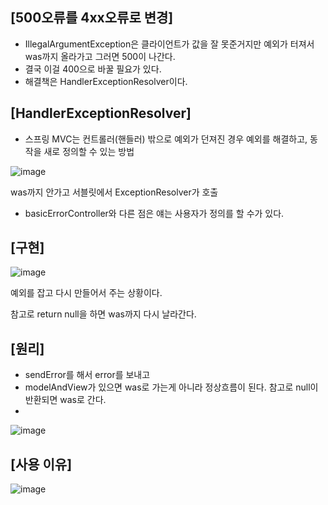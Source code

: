 ## [500오류를 4xx오류로 변경] ##

- IllegalArgumentException은 클라이언트가 값을 잘 못준거지만 예외가 터져서 was까지 올라가고 그러면 500이 나간다.
- 결국 이걸 400으로 바꿀 필요가 있다.
- 해결책은 HandlerExceptionResolver이다.

## [HandlerExceptionResolver] ##

- 스프링 MVC는 컨트롤러(핸들러) 밖으로 예외가 던져진 경우 예외를 해결하고, 동작을 새로 정의할 수 있는 방법

![image](https://user-images.githubusercontent.com/108928206/196197112-d0a33a82-1c6e-44a5-9b39-3986d9c5ea9a.png)

was까지 안가고 서블릿에서 ExceptionResolver가 호출

- basicErrorController와 다른 점은 얘는 사용자가 정의를 할 수가 있다.

## [구현] ##

![image](https://user-images.githubusercontent.com/108928206/196198255-acac27db-5ae3-4932-b0d3-fd04ba73f698.png)

예외를 잡고 다시 만들어서 주는 상황이다.

참고로 return null을 하면 was까지 다시 날라간다.

## [원리] ##

- sendError를 해서 error를 보내고
- modelAndView가 있으면 was로 가는게 아니라 정상흐름이 된다. 참고로 null이 반환되면 was로 간다.
- 
![image](https://user-images.githubusercontent.com/108928206/196199659-937c25d2-34aa-4230-b8e9-d6058d17af1d.png)

## [사용 이유] ##

![image](https://user-images.githubusercontent.com/108928206/196199917-96aa7f74-d5b7-48ae-826b-d27f88481ce9.png)
